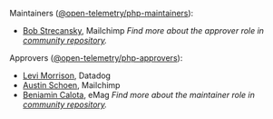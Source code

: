 Maintainers ([@open-telemetry/php-maintainers](https://github.com/orgs/open-telemetry/teams/php-maintainers)):

- [Bob Strecansky](https://github.com/bobstrecansky), Mailchimp
*Find more about the approver role in [community repository](https://github.com/open-telemetry/community/blob/master/community-membership.md#maintainer).*

Approvers ([@open-telemetry/php-approvers](https://github.com/orgs/open-telemetry/teams/php-approvers)):

- [Levi Morrison](https://github.com/morrisonlevi), Datadog
- [Austin Schoen](https://github.com/AustinSchoen), Mailchimp
- [Beniamin Calota](https://github.com/beniamin), eMag
*Find more about the maintainer role in [community repository](https://github.com/open-telemetry/community/blob/master/community-membership.md#maintainer).*